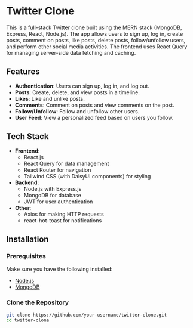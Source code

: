 # Twitter Clone

This is a full-stack Twitter clone built using the MERN stack (MongoDB, Express, React, Node.js). The app allows users to sign up, log in, create posts, comment on posts, like posts, delete posts, follow/unfollow users, and perform other social media activities. The frontend uses React Query for managing server-side data fetching and caching.

## Features

- **Authentication**: Users can sign up, log in, and log out.
- **Posts**: Create, delete, and view posts in a timeline.
- **Likes**: Like and unlike posts.
- **Comments**: Comment on posts and view comments on the post.
- **Follow/Unfollow**: Follow and unfollow other users.
- **User Feed**: View a personalized feed based on users you follow.

## Tech Stack

- **Frontend**: 
  - React.js
  - React Query for data management
  - React Router for navigation
  - Tailwind CSS (with DaisyUI components) for styling
- **Backend**:
  - Node.js with Express.js
  - MongoDB for database
  - JWT for user authentication
- **Other**:
  - Axios for making HTTP requests
  - react-hot-toast for notifications

## Installation

### Prerequisites

Make sure you have the following installed:

- [Node.js](https://nodejs.org/)
- [MongoDB](https://www.mongodb.com/)

### Clone the Repository

```bash
git clone https://github.com/your-username/twitter-clone.git
cd twitter-clone
